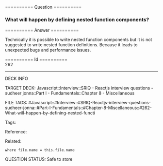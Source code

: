 ========== Question ==========  

### What will happen by defining nested function components?  

========== Answer ==========  

Technically it is possible to write nested function components but it is not
suggested to write nested function definitions. Because it leads to unexpected
bugs and performance issues.

========== Id ==========  
262

---

DECK INFO

TARGET DECK: Javascript::Interview::SRIQ - Reactjs interview questions - sudheer jonna::Part I - Fundamentals::Chapter 8 - Miscellaneous

FILE TAGS: #Javascript::#Interview::#SRIQ-Reactjs-interview-questions-sudheer-jonna::#Part-I-Fundamentals::#Chapter-8-Miscellaneous::#262-What-will-happen-by-defining-nested-functi

Tags:

Reference:

Related:

```dataview
where file.name = this.file.name
```
QUESTION STATUS: Safe to store
